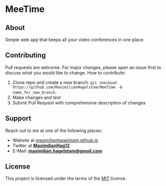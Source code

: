 # MeeTime

## About

Simple web app that keeps all your video conferences in one place.

## Contributing

Pull requests are welcome. For major changes, please open an issue first to discuss what you would like to change.
How to contribute:

1. Clone repo and create a new branch: `git checkout https://github.com/MaximilianHagelstam/MeeTime -b name_for_new_branch`.
2. Make changes and test
3. Submit Pull Request with comprehensive description of changes

## Support

Reach out to me at one of the following places:

- Website at [maximilianhagelstam.github.io](https://maximilianhagelstam.github.io/)
- Twitter at **[MaximilianHag12](https://twitter.com/MaximilianHag12)**
- E-Mail: **maximilian.hagelstam@gmail.com**

## License

This project is licensed under the terms of the [MIT](https://opensource.org/licenses/MIT) license.

